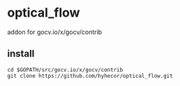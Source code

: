 # optical_flow
addon for gocv.io/x/gocv/contrib

## install 
```
cd $GOPATH/src/gocv.io/x/gocv/contrib
git clone https://github.com/hyhecor/optical_flow.git
```
